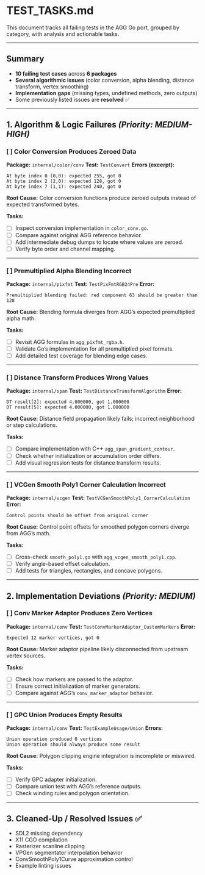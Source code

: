 # **TEST_TASKS.md**

This document tracks all failing tests in the AGG Go port, grouped by category, with analysis and actionable tasks.

---

## **Summary**

* **10 failing test cases** across **6 packages**
* **Several algorithmic issues** (color conversion, alpha blending, distance transform, vertex smoothing)
* **Implementation gaps** (missing types, undefined methods, zero outputs)
* Some previously listed issues are **resolved** ✅

---

## **1. Algorithm & Logic Failures**  *(Priority: MEDIUM-HIGH)*

### [ ] **Color Conversion Produces Zeroed Data**

**Package:** `internal/color/conv`
**Test:** `TestConvert`
**Errors (excerpt):**

```
At byte index 0 (0,0): expected 255, got 0
At byte index 2 (2,0): expected 128, got 0
At byte index 7 (1,1): expected 240, got 0
```

**Root Cause:**
Color conversion functions produce zeroed outputs instead of expected transformed bytes.

**Tasks:**

* [ ] Inspect conversion implementation in `color_conv.go`.
* [ ] Compare against original AGG reference behavior.
* [ ] Add intermediate debug dumps to locate where values are zeroed.
* [ ] Verify byte order and channel mapping.

---

### [ ] **Premultiplied Alpha Blending Incorrect**

**Package:** `internal/pixfmt`
**Test:** `TestPixFmtRGB24Pre`
**Error:**

```
Premultiplied blending failed: red component 63 should be greater than 128
```

**Root Cause:**
Blending formula diverges from AGG’s expected premultiplied alpha math.

**Tasks:**

* [ ] Revisit AGG formulas in `agg_pixfmt_rgba.h`.
* [ ] Validate Go’s implementation for all premultiplied pixel formats.
* [ ] Add detailed test coverage for blending edge cases.

---

### [ ] **Distance Transform Produces Wrong Values**

**Package:** `internal/span`
**Test:** `TestDistanceTransformAlgorithm`
**Error:**

```
DT result[2]: expected 4.000000, got 1.000000
DT result[5]: expected 4.000000, got 1.000000
```

**Root Cause:**
Distance field propagation likely fails; incorrect neighborhood or step calculations.

**Tasks:**

* [ ] Compare implementation with C++ `agg_span_gradient_contour`.
* [ ] Check whether initialization or accumulation order differs.
* [ ] Add visual regression tests for distance transform results.

---

### [ ] **VCGen Smooth Poly1 Corner Calculation Incorrect**

**Package:** `internal/vcgen`
**Test:** `TestVCGenSmoothPoly1_CornerCalculation`
**Error:**

```
Control points should be offset from original corner
```

**Root Cause:**
Control point offsets for smoothed polygon corners diverge from AGG’s math.

**Tasks:**

* [ ] Cross-check `smooth_poly1.go` with `agg_vcgen_smooth_poly1.cpp`.
* [ ] Verify angle-based offset calculation.
* [ ] Add tests for triangles, rectangles, and concave polygons.

---

## **2. Implementation Deviations**  *(Priority: MEDIUM)*

### [ ] **Conv Marker Adaptor Produces Zero Vertices**

**Package:** `internal/conv`
**Test:** `TestConvMarkerAdaptor_CustomMarkers`
**Error:**

```
Expected 12 marker vertices, got 0
```

**Root Cause:**
Marker adaptor pipeline likely disconnected from upstream vertex sources.

**Tasks:**

* [ ] Check how markers are passed to the adaptor.
* [ ] Ensure correct initialization of marker generators.
* [ ] Compare against AGG’s `conv_marker_adaptor` behavior.

---

### [ ] **GPC Union Produces Empty Results**

**Package:** `internal/conv`
**Test:** `TestExampleUsage/Union`
**Errors:**

```
Union operation produced 0 vertices
Union operation should always produce some result
```

**Root Cause:**
Polygon clipping engine integration is incomplete or miswired.

**Tasks:**

* [ ] Verify GPC adapter initialization.
* [ ] Compare union test with AGG’s reference outputs.
* [ ] Check winding rules and polygon orientation.

---

## **3. Cleaned-Up / Resolved Issues** ✅

* SDL2 missing dependency
* X11 CGO compilation
* Rasterizer scanline clipping
* VPGen segmentator interpolation behavior
* ConvSmoothPoly1Curve approximation control
* Example linting issues
